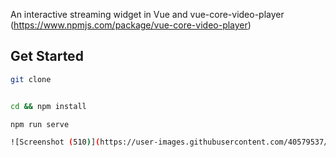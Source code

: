 An interactive streaming widget in Vue and vue-core-video-player (https://www.npmjs.com/package/vue-core-video-player)
## Get Started

``` bash
git clone 


cd && npm install

npm run serve

![Screenshot (510)](https://user-images.githubusercontent.com/40579537/111052489-c4019980-8463-11eb-8905-2a6e2eb3b1da.png)

```


